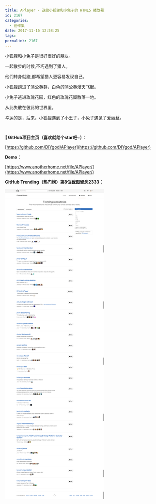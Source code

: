 ```yaml
---
title: APlayer - 送给小狐狸和小兔子的 HTML5 播放器
id: 2167
categories:
  - 创作集
date: 2017-11-16 12:58:25
tags:
permalink: 2167 
---
```


小狐狸和小兔子是很好很好的朋友。

一起散步的时候,不巧遇到了猎人。

他们转身就跑,都希望猎人更容易发现自己。  

小狐狸跑进了蒲公英群，白色的蒲公英漫天飞起。 

小兔子逃进玫瑰花园，红色的玫瑰花瓣散落一地。

从此失散在彼此的世界里。 

幸运的是，后来，小狐狸遇到了小王子，小兔子遇见了爱丽丝。  

<!--more-->   

&nbsp;

**GitHub项目主页（喜欢就给个star吧~）：**

[https://github.com/DIYgod/APlayer](https://github.com/DIYgod/APlayer)

**Demo：**

[https://www.anotherhome.net/file/APlayer/](https://www.anotherhome.net/file/APlayer/)

**GitHub Trending（热门榜）第8位截图留念2333：**

![](/images/aplayer-fold/APlayerTrending.png)